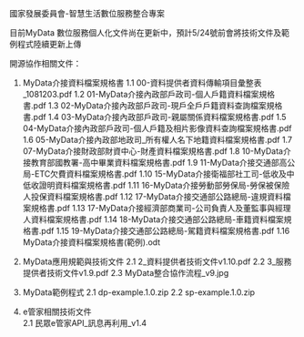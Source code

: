 國家發展委員會-智慧生活數位服務整合專案

目前MyData 數位服務個人化文件尚在更新中，預計5/24號前會將技術文件及範例程式陸續更新上傳

開源協作相關文件：
1. MyData介接資料檔案規格書
  1.1 00-資料提供者資料傳輸項目彙整表_1081203.pdf
  1.2 01-MyData介接內政部戶政司-個人戶籍資料檔案規格書.pdf
  1.3 02-MyData介接內政部戶政司-現戶全戶戶籍資料查詢檔案規格書.pdf
  1.4 03-MyData介接內政部戶政司-親屬關係資料檔案規格書.pdf
  1.5 04-MyData介接內政部戶政司-個人戶籍及相片影像資料查詢檔案規格書.pdf
  1.6 05-MyData介接內政部地政司_所有權人名下地籍資料檔案規格書.pdf
  1.7 07-MyData介接財政部財資中心-財產資料檔案規格書.pdf
  1.8 10-MyData介接教育部國教署-高中畢業資料檔案規格書.pdf
  1.9 11-MyData介接交通部高公局-ETC欠費資料檔案規格書.pdf
  1.10 15-MyData介接衛福部社工司-低收及中低收證明資料檔案規格書.pdf
  1.11 16-MyData介接勞動部勞保局-勞保被保險人投保資料檔案規格書.pdf
  1.12 17-MyData介接交通部公路總局-違規資料檔案規格書.pdf
  1.13 17-MyData介接經濟部商業司-公司負責人及董監事與經理人資料檔案規格書.pdf
  1.14 18-MyData介接交通部公路總局-車籍資料檔案規格書.pdf
  1.15 19-MyData介接交通部公路總局-駕籍資料檔案規格書.pdf
  1.16 MyData介接資料檔案規格書(範例).odt
  
2. MyData應用規範與技術文件
  2.1 2_資料提供者技術文件v1.10.pdf
  2.2 3_服務提供者技術文件v1.9.pdf
  2.3 MyData整合協作流程_v9.jpg

2. MyData範例程式
  2.1 dp-example.1.0.zip
  2.2 sp-example.1.0.zip

3. e管家相關技術文件   
  2.1 民眾e管家API_訊息再利用_v1.4
